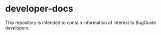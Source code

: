 # developer-docs

This repository is intended to contain information of interest to BugGuide developers.
